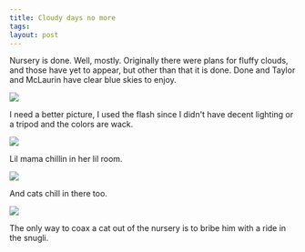 ```yaml
---
title: Cloudy days no more
tags: 
layout: post
---
```

Nursery is done.  Well, mostly.  Originally there were plans for fluffy clouds, and those have yet to appear, but other than that it is done.  Done and Taylor and McLaurin have clear blue skies to enjoy.



<img src="http://photos.fuzzymonk.com/blog/image/595/nursery02.jpg" class="picture" />

I need a better picture, I used the flash since I didn't have decent lighting or a tripod and the colors are wack.



<img src="http://photos.fuzzymonk.com/blog/image/595/nursery01.jpg" class="picture" />

Lil mama chillin in her lil room.



<img src="http://photos.fuzzymonk.com/blog/image/595/nursery03.jpg" class="picture" />

And cats chill in there too.



<img src="http://photos.fuzzymonk.com/blog/image/595/snugli01.jpg" class="picture" />

The only way to coax a cat out of the nursery is to bribe him with a ride in the snugli.
